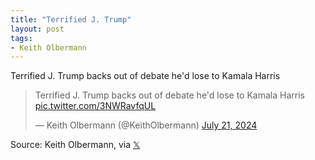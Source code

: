 ```yaml
---
title: "Terrified J. Trump"
layout: post
tags:
- Keith Olbermann
---
```


Terrified J. Trump backs out of debate he'd lose to Kamala Harris

<blockquote class="twitter-tweet"><p lang="en" dir="ltr">Terrified J. Trump backs out of debate he&#39;d lose to Kamala Harris <a href="https://t.co/3NWRavfqUL">pic.twitter.com/3NWRavfqUL</a></p>&mdash; Keith Olbermann (@KeithOlbermann) <a href="https://twitter.com/KeithOlbermann/status/1815161661973569634?ref_src=twsrc%5Etfw">July 21, 2024</a></blockquote> <script async src="https://platform.twitter.com/widgets.js" charset="utf-8"></script>

Source: Keith Olbermann, via [𝕏](https://x.com)
